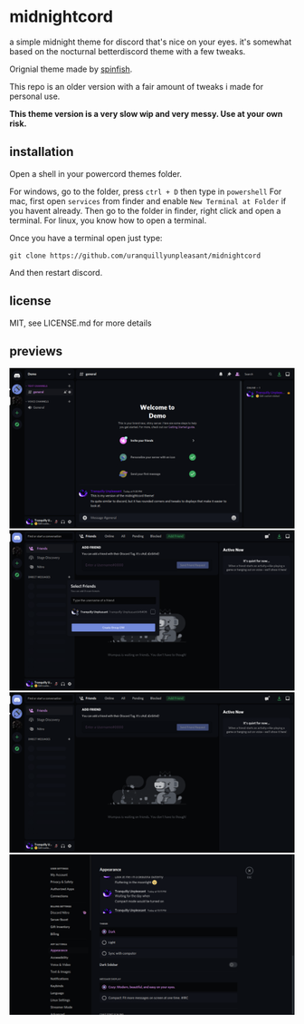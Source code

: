 # midnightcord
a simple midnight theme for discord that's nice on your eyes.
it's somewhat based on the nocturnal betterdiscord theme with a few tweaks.

Orignial theme made by [spinfish](https://github.com/spinfish/midnightcord).

This repo is an older version with a fair amount of tweaks i made for personal use.

**This theme version is a very slow wip and very messy. Use at your own risk.**

## installation

Open a shell in your powercord themes folder.

For windows, go to the folder, press `ctrl + D` then type in `powershell`
For mac, first open `services` from finder and enable `New Terminal at Folder` if you havent already. Then go to the folder in finder, right click and open a terminal.
For linux, you know how to open a terminal.

Once you have a terminal open just type:
```shell
git clone https://github.com/uranquillyunpleasant/midnightcord
```

And then restart discord.
## license

MIT, see LICENSE.md for more details

## previews

![preview](./previews/preview1.png)
![preview](./previews/preview2.png)
![preview](./previews/preview3.png)
![preview](./previews/preview4.png)
